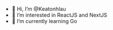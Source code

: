 - 👋 Hi, I’m @Keatonhlau
- 👀 I’m interested in ReactJS and NextJS
- 🌱 I’m currently learning Go
<!---
Keatonhlau/Keatonhlau is a ✨ special ✨ repository because its `README.md` (this file) appears on your GitHub profile.
You can click the Preview link to take a look at your changes.
--->
